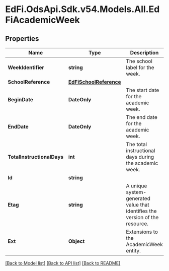 # EdFi.OdsApi.Sdk.v54.Models.All.EdFiAcademicWeek

## Properties

Name | Type | Description | Notes
------------ | ------------- | ------------- | -------------
**WeekIdentifier** | **string** | The school label for the week. | 
**SchoolReference** | [**EdFiSchoolReference**](EdFiSchoolReference.md) |  | 
**BeginDate** | **DateOnly** | The start date for the academic week. | 
**EndDate** | **DateOnly** | The end date for the academic week. | 
**TotalInstructionalDays** | **int** | The total instructional days during the academic week. | 
**Id** | **string** |  | [optional] 
**Etag** | **string** | A unique system-generated value that identifies the version of the resource. | [optional] 
**Ext** | **Object** | Extensions to the AcademicWeek entity. | [optional] 

[[Back to Model list]](../../README.md#documentation-for-models) [[Back to API list]](../../README.md#documentation-for-api-endpoints) [[Back to README]](../../README.md)

